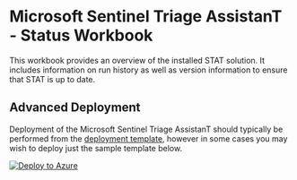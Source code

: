 # Microsoft Sentinel Triage AssistanT - Status Workbook

This workbook provides an overview of the installed STAT solution.  It includes information on run history as well as version information to ensure that STAT is up to date.

## Advanced Deployment

Deployment of the Microsoft Sentinel Triage AssistanT should typically be performed from the [deployment template](/Deploy/readme.md), however in some cases you may wish to deploy just the sample template below.

[![Deploy to Azure](https://aka.ms/deploytoazurebutton)](https://portal.azure.com/#create/Microsoft.Template/uri/https%3A%2F%2Fraw.githubusercontent.com%2Fbriandelmsft%2FSentinelAutomationModules%2Fmain%2FWorkbook%2Fazuredeploy.json)
